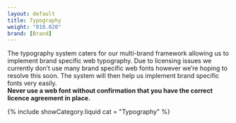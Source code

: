 ```yaml
---
layout: default
title: Typography
weight: "010.020"
brand: [Brand]
---
```


<div class="row">
	<div class="col-sm-7 col-sm-offset-5 category-head">
		The typography system caters for our multi-brand framework allowing us to implement brand specific web typography. Due to licensing issues we currently
		don&rsquo;t use many brand specific web fonts however we&rsquo;re hoping to resolve this soon. The system will then help us implement brand specific fonts
		very easily.<br>
		<strong>Never use a web font without confirmation that you have the correct licence agreement in place.</strong>
	</div>
</div>

{% include showCategory.liquid  cat = "Typography" %}